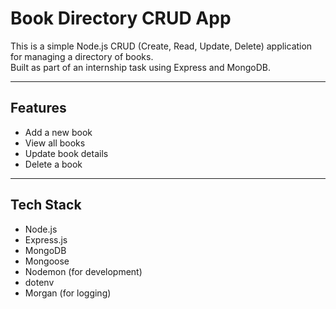 # Book Directory CRUD App

This is a simple Node.js CRUD (Create, Read, Update, Delete) application for managing a directory of books.  
Built as part of an internship task using Express and MongoDB.

---

## Features

- Add a new book
- View all books
- Update book details
- Delete a book

---

## Tech Stack

- Node.js
- Express.js
- MongoDB
- Mongoose
- Nodemon (for development)
- dotenv
- Morgan (for logging)

